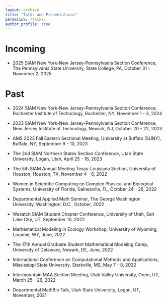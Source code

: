 ```yaml
---
layout: archive
title: "Talks and Presentations"
permalink: /talks/
author_profile: true
---
```


Incoming
======

* 2025 SIAM New York-New Jersey-Pennsylvania Section Conference, The Pennsylvania State University, State College, PA, October 31 - November 2, 2025

Past
======

* 2024 SIAM New York-New Jersey-Pennsylvania Section Conference, Rochester Institute of Technology, Rochester, NY, November 1 - 3, 2024

* 2023 SIAM New York-New Jersey-Pennsylvania Section Conference, New Jersey Institute of Technology, Newark, NJ, October 20 - 22, 2023

* AMS 2023 Fall Eastern Sectional Meeting, University at Buffalo (SUNY), Buffalo, NY, September 9 - 10, 2023

* The 2nd SIAM Northern States Section Conference, Utah State University, Logan, Utah, April 25 - 16, 2023

* The 5th SIAM Annual Meeting Texas-Louisiana Section, University of Houston, Houston, TX, November 4 - 6, 2022

* Women in Scientific Computing on Complex Physical and Biological Systems, University of Florida, Gainesville, FL, October 24 - 26, 2022

* Departmental Applied Math Seminar, The George Washington University, Washington, D.C., October, 2022

* Wasatch SIAM Student Chapter Conference, University of Utah, Salt Lake City, UT, September 10, 2022

* Mathematical Modeling in Ecology Workshop, University of Wyoming, Laramie, WY, June, 2022

* The 17th Annual Graduate Student Mathematical Modeling Camp, University of Delaware, Newark, DE, June, 2022

* International Conference on Computational Methods and Applications, Mississippi State University, Starkville, MS, May 7 - 8, 2022

* Intermountain MAA Section Meeting, Utah Valley University, Orem, UT, March 25 - 26, 2022

* Departmental MathBio Talk, Utah State University, Logan, UT, November, 2021
